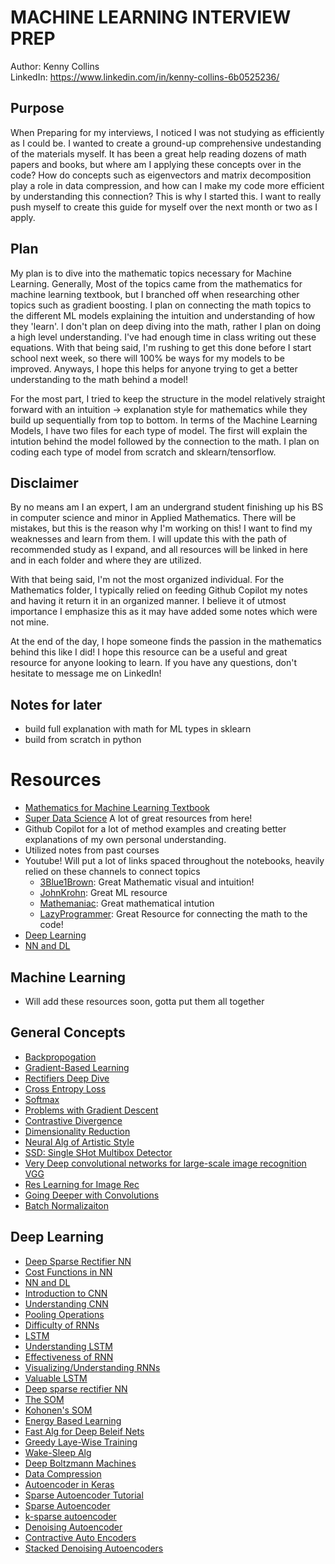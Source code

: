 
# MACHINE LEARNING INTERVIEW PREP

Author: Kenny Collins  
LinkedIn: <https://www.linkedin.com/in/kenny-collins-6b0525236/>  

## Purpose

When Preparing for my interviews, I noticed I was not studying as efficiently as I could be. I wanted to create a ground-up comprehensive undestanding of the materials myself. It has been a great help reading dozens of math papers and books, but where am I applying these concepts over in the code? How do concepts such as eigenvectors and matrix decomposition play a role in data compression, and how can I make my code more efficient by understanding this connection? This is why I started this. I want to really push myself to create this guide for myself over the next month or two as I apply.  

## Plan

My plan is to dive into the mathematic topics necessary for Machine Learning. Generally, Most of the topics came from the mathematics for machine learning textbook, but I branched off when researching other topics such as gradient boosting. I plan on connecting the math topics to the different ML models explaining the intuition and understanding of how they 'learn'. I don't plan on deep diving into the math, rather I plan on doing a high level understanding. I've had enough time in class writing out these equations. With that being said, I'm rushing to get this done before I start school next week, so there will 100% be ways for my models to be improved. Anyways, I hope this helps for anyone trying to get a better understanding to the math behind a model!

For the most part, I tried to keep the structure in the model relatively straight forward with an intuition -> explanation style for mathematics while they build up sequentially from top to bottom. In terms of the Machine Learning Models, I have two files for each type of model. The first will explain the intution behind the model followed by the connection to the math. I plan on coding each type of model from scratch and sklearn/tensorflow.  

## Disclaimer

By no means am I an expert, I am an undergrand student finishing up his BS in computer science and minor in Applied Mathematics. There will be mistakes, but this is the reason why I'm working on this! I want to find my weaknesses and learn from them. I will update this with the path of recommended study as I expand, and all resources will be linked in here and in each folder and where they are utilized.  

With that being said, I'm not the most organized individual. For the Mathematics folder, I typically relied on feeding Github Copilot my notes and having it return it in an organized manner. I believe it of utmost importance I emphasize this as it may have added some notes which were not mine.  

At the end of the day, I hope someone finds the passion in the mathematics behind this like I did! I hope this resource can be a useful and great resource for anyone looking to learn. If you have any questions, don't hesitate to message me on LinkedIn!  

## Notes for later

- build full explanation with math for ML types in sklearn
- build from scratch in python

# Resources

- [Mathematics for Machine Learning Textbook](https://mml-book.github.io)
- [Super Data Science](https://www.superdatascience.com) A lot of great resources from here!  
- Github Copilot for a lot of method examples and creating better explanations of my own personal understanding.
- Utilized notes from past courses
- Youtube! Will put a lot of links spaced throughout the notebooks, heavily relied on these channels to connect topics
  - [3Blue1Brown](https://www.youtube.com/@3blue1brown/courses): Great Mathematic visual and intuition!
  - [JohnKrohn](https://www.youtube.com/@JonKrohnLearns/playlists): Great ML resource
  - [Mathemaniac](https://www.youtube.com/@mathemaniac): Great mathematical intution
  - [LazyProgrammer](https://www.youtube.com/@LazyProgrammerOfficial): Great Resource for connecting the math to the code!
- [Deep Learning](https://www.deeplearningbook.org)
- [NN and DL](http://neuralnetworksanddeeplearning.com/index.html)

## Machine Learning

- Will add these resources soon, gotta put them all together

## General Concepts

- [Backpropogation](http://yann.lecun.com/exdb/publis/pdf/lecun-98b.pdf)
- [Gradient-Based Learning](http://yann.lecun.com/exdb/publis/pdf/lecun-01a.pdf)
- [Rectifiers Deep Dive](https://arxiv.org/pdf/1502.01852.pdf)
- [Cross Entropy Loss](https://rdipietro.github.io/friendly-intro-to-cross-entropy-loss/)
- [Softmax](http://peterroelants.github.io/posts/neural_network_implementation_intermezzo02/)
- [Problems with Gradient Descent](http://www-dsi.ing.unifi.it/~paolo/ps/tnn-94-gradient.pdf)
- [Contrastive Divergence](http://www.robots.ox.ac.uk/~ojw/files/NotesOnCD.pdf)
- [Dimensionality Reduction](https://www.cs.toronto.edu/~hinton/science.pdf)
- [Neural Alg of Artistic Style](https://arxiv.org/abs/1508.06576)
- [SSD: Single SHot Multibox Detector](https://arxiv.org/abs/1512.02325)
- [Very Deep convolutional networks for large-scale image recognition VGG](https://arxiv.org/abs/1409.1556)
- [Res Learning for Image Rec](https://arxiv.org/abs/1512.03385)
- [Going Deeper with Convolutions](https://arxiv.org/abs/1409.4842)
- [Batch Normalizaiton](https://arxiv.org/abs/1502.03167)

## Deep Learning

- [Deep Sparse Rectifier NN](http://jmlr.org/proceedings/papers/v15/glorot11a/glorot11a.pdf)
- [Cost Functions in NN](http://stats.stackexchange.com/questions/154879/a-list-of-cost-functions-used-in-neural-networks-alongside-applications)
- [NN and DL](http://neuralnetworksanddeeplearning.com/chap2.html)
- [Introduction to CNN](http://cs.nju.edu.cn/wujx/paper/CNN.pdf)
- [Understanding CNN](https://arxiv.org/pdf/1609.04112.pdf)
- [Pooling Operations](http://ais.uni-bonn.de/papers/icann2010_maxpool.pdf)
- [Difficulty of RNNs](http://www.jmlr.org/proceedings/papers/v28/pascanu13.pdf)
- [LSTM](http://www.bioinf.jku.at/publications/older/2604.pdf)
- [Understanding LSTM](http://colah.github.io/posts/2015-08-Understanding-LSTMs/)
- [Effectiveness of RNN](http://karpathy.github.io/2015/05/21/rnn-effectiveness/)
- [Visualizing/Understanding RNNs](https://arxiv.org/pdf/1506.02078.pdf)
- [Valuable LSTM](https://arxiv.org/pdf/1503.04069.pdf)
- [Deep sparse rectifier NN](http://jmlr.org/proceedings/papers/v15/glorot11a/glorot11a.pdf)
- [The SOM](http://sci2s.ugr.es/keel/pdf/algorithm/articulo/1990-Kohonen-PIEEE.pdf)
- [Kohonen's SOM](http://www.ai-junkie.com/ann/som/som1.html)
- [Energy Based Learning](http://yann.lecun.com/exdb/publis/pdf/lecun-06.pdf)
- [Fast Alg for Deep Beleif Nets](https://www.cs.toronto.edu/~hinton/absps/fastnc.pdf)
- [Greedy Laye-Wise Training](http://www.iro.umontreal.ca/~lisa/pointeurs/BengioNips2006All.pdf)
- [Wake-Sleep Alg](http://www.gatsby.ucl.ac.uk/~dayan/papers/hdfn95.pdf)
- [Deep Boltzmann Machines](http://www.utstat.toronto.edu/~rsalakhu/papers/dbm.pdf)
- [Data Compression](https://probablydance.com/2016/04/30/neural-networks-are-impressively-good-at-compression)
- [Autoencoder in Keras](https://blog.keras.io/building-autoencoders-in-keras.html)
- [Sparse Autoencoder Tutorial](http://mccormickml.com/2014/05/30/deep-learning-tutorial-sparse-autoencoder)
- [Sparse Autoencoder](http://www.ericlwilkinson.com/blog/2014/11/19/deep-learning-sparse-autoencoders)
- [k-sparse autoencoder](https://arxiv.org/pdf/1312.5663.pdf)
- [Denoising Autoencoder](http://www.cs.toronto.edu/~larocheh/publications/icml-2008-denoising-autoencoders.pdf)
- [Contractive Auto Encoders](http://machinelearning.wustl.edu/mlpapers/paper_files/ICML2011Rifai_455.pdf)
- [Stacked Denoising Autoencoders](http://www.jmlr.org/papers/volume11/vincent10a/vincent10a.pdf)
